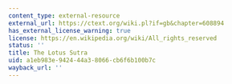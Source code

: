 ```yaml
---
content_type: external-resource
external_url: https://ctext.org/wiki.pl?if=gb&chapter=608894
has_external_license_warning: true
license: https://en.wikipedia.org/wiki/All_rights_reserved
status: ''
title: The Lotus Sutra
uid: a1eb983e-9424-44a3-8066-cb6f6b100b7c
wayback_url: ''
---
```

